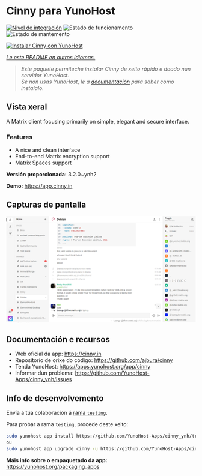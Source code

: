 <!--
NOTA: Este README foi creado automáticamente por <https://github.com/YunoHost/apps/tree/master/tools/readme_generator>
NON debe editarse manualmente.
-->

# Cinny para YunoHost

[![Nivel de integración](https://dash.yunohost.org/integration/cinny.svg)](https://dash.yunohost.org/appci/app/cinny) ![Estado de funcionamento](https://ci-apps.yunohost.org/ci/badges/cinny.status.svg) ![Estado de mantemento](https://ci-apps.yunohost.org/ci/badges/cinny.maintain.svg)

[![Instalar Cinny con YunoHost](https://install-app.yunohost.org/install-with-yunohost.svg)](https://install-app.yunohost.org/?app=cinny)

*[Le este README en outros idiomas.](./ALL_README.md)*

> *Este paquete permíteche instalar Cinny de xeito rápido e doado nun servidor YunoHost.*  
> *Se non usas YunoHost, le a [documentación](https://yunohost.org/install) para saber como instalalo.*

## Vista xeral

A Matrix client focusing primarily on simple, elegant and secure interface.

### Features

- A nice and clean interface
- End-to-end Matrix encryption support
- Matrix Spaces support


**Versión proporcionada:** 3.2.0~ynh2

**Demo:** <https://app.cinny.in>

## Capturas de pantalla

![Captura de pantalla de Cinny](./doc/screenshots/screenshot.png)

## Documentación e recursos

- Web oficial da app: <https://cinny.in>
- Repositorio de orixe do código: <https://github.com/ajbura/cinny>
- Tenda YunoHost: <https://apps.yunohost.org/app/cinny>
- Informar dun problema: <https://github.com/YunoHost-Apps/cinny_ynh/issues>

## Info de desenvolvemento

Envía a túa colaboración á [rama `testing`](https://github.com/YunoHost-Apps/cinny_ynh/tree/testing).

Para probar a rama `testing`, procede deste xeito:

```bash
sudo yunohost app install https://github.com/YunoHost-Apps/cinny_ynh/tree/testing --debug
ou
sudo yunohost app upgrade cinny -u https://github.com/YunoHost-Apps/cinny_ynh/tree/testing --debug
```

**Máis info sobre o empaquetado da app:** <https://yunohost.org/packaging_apps>
